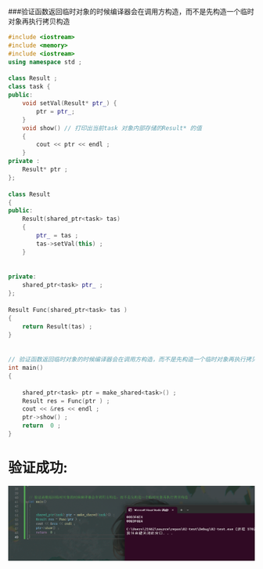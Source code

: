 

###验证函数返回临时对象的时候编译器会在调用方构造，而不是先构造一个临时对象再执行拷贝构造

```C++
#include <iostream>
#include <memory>
#include <iostream>
using namespace std ; 

class Result ;  
class task {
public: 
	void setVal(Result* ptr_) {
		ptr = ptr_; 
	}
	void show() // 打印出当前task 对象内部存储的Result* 的值
	{
		cout << ptr << endl ; 
	}
private : 
	Result* ptr ;  
};

class Result
{
public:
	Result(shared_ptr<task> tas)
	{
		ptr_ = tas ;  
		tas->setVal(this) ;  
	}

	
private:
	shared_ptr<task> ptr_ ;  
}; 

Result Func(shared_ptr<task> tas )
{
	return Result(tas) ;  
}


// 验证函数返回临时对象的时候编译器会在调用方构造，而不是先构造一个临时对象再执行拷贝构造
int main()
{

	shared_ptr<task> ptr = make_shared<task>() ; 
	Result res = Func(ptr ) ; 
	cout << &res << endl ; 
	ptr->show() ; 
	return  0 ;  
}
```

# **验证成功:**

![image-20231023105835465](assets/image-20231023105835465.png) 

 